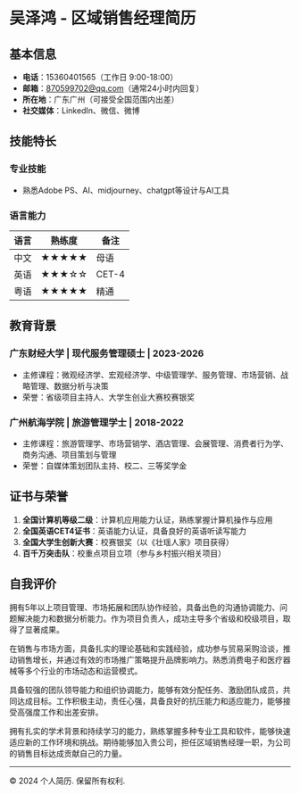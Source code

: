 # 吴泽鸿 - 区域销售经理简历

## 基本信息
- **电话**：15360401565（工作日 9:00-18:00）
- **邮箱**：870599702@qq.com（通常24小时内回复）
- **所在地**：广东广州（可接受全国范围内出差）
- **社交媒体**：LinkedIn、微信、微博

## 技能特长
### 专业技能
- 熟悉Adobe PS、AI、midjourney、chatgpt等设计与AI工具

### 语言能力
| 语言 | 熟练度 | 备注 |
|------|--------|------|
| 中文 | ★★★★★ | 母语 |
| 英语 | ★★★☆☆ | CET-4 |
| 粤语 | ★★★★★ | 精通 |

## 教育背景
### 广东财经大学 | 现代服务管理硕士 | 2023-2026
- 主修课程：微观经济学、宏观经济学、中级管理学、服务管理、市场营销、战略管理、数据分析与决策
- 荣誉：省级项目主持人、大学生创业大赛校赛银奖

### 广州航海学院 | 旅游管理学士 | 2018-2022
- 主修课程：旅游管理学、市场营销学、酒店管理、会展管理、消费者行为学、商务沟通、项目策划与管理
- 荣誉：自媒体策划团队主持、校二、三等奖学金

## 证书与荣誉
1. **全国计算机等级二级**：计算机应用能力认证，熟练掌握计算机操作与应用
2. **全国英语CET4证书**：英语能力认证，具备良好的英语听读写能力
3. **全国大学生创新大赛**：校赛银奖（以《壮瑶人家》项目获得）
4. **百千万突击队**：校重点项目立项（参与乡村振兴相关项目）

## 自我评价
拥有5年以上项目管理、市场拓展和团队协作经验，具备出色的沟通协调能力、问题解决能力和数据分析能力。作为项目负责人，成功主导多个省级和校级项目，取得了显著成果。

在销售与市场方面，具备扎实的理论基础和实践经验，成功参与贸易采购洽谈，推动销售增长，并通过有效的市场推广策略提升品牌影响力。熟悉消费电子和医疗器械等多个行业的市场动态和运营模式。

具备较强的团队领导能力和组织协调能力，能够有效分配任务、激励团队成员，共同达成目标。工作积极主动，责任心强，具备良好的抗压能力和适应能力，能够接受高强度工作和出差安排。

拥有扎实的学术背景和持续学习的能力，熟练掌握多种专业工具和软件，能够快速适应新的工作环境和挑战。期待能够加入贵公司，担任区域销售经理一职，为公司的销售目标达成贡献自己的力量。

---

© 2024 个人简历. 保留所有权利.
